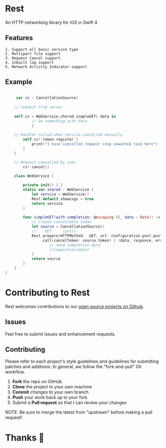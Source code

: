 # Rest
An HTTP networking library for iOS in Swift 4

## Features 
    1. Support all basic service type  
    2. Multipart file support 
    3. Request Cancel support 
    4. Inbuilt log support 
    5. Network Activity Indicator support


## Example


```swift
    
     var cs : CancellationSource?
    
    // request from server 
        
    self.cs = WebService.shared.simpleGET{ data in
            // Do something with data
            }
        
    // Handler called when service cancelled manually
        self.cs?.token.register {
            print("I have cancelled request stop unwanted task here")
        }
    }

    // Request cancelled by user 
        cs?.cancel()

    class WebService {
        
        private init() { }
        static var shared : WebService {
            let service = WebService()
            Rest.default.showLogs = true
            return service
        }
        
        func simpleGET(with completion: @escaping ((_ data : Data?) -> ())) -> CancellationSource {
            // Create cancellable token
            let source = CancellationSource()
            //    GET     /posts
            Rest.prepare(HTTPMethod: .GET, url: Configuration.post.posts.url)
                .call(cancelToken: source.token) { (data, responce, error) in
                    // send completion data
                    //completion(data)
            }
            return source
        }       
    }
}

```

# Contributing to Rest

Rest welcomes contributions to our [open source projects on Github](https://github.com/ERbittuu/Rest).

Issues
------

Feel free to submit issues and enhancement requests.

Contributing
------------

Please refer to each project's style guidelines and guidelines for submitting patches and additions. In general, we follow the "fork-and-pull" Git workflow.

 1. **Fork** the repo on GitHub
 2. **Clone** the project to your own machine
 3. **Commit** changes to your own branch
 4. **Push** your work back up to your fork
 5. Submit a **Pull request** so that I can review your changes

NOTE: Be sure to merge the latest from "upstream" before making a pull request!

# Thanks 🍺
